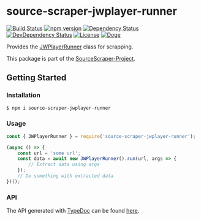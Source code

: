 # source-scraper-jwplayer-runner

[![Build Status](https://travis-ci.org/OpenByteDev/SourceScraper.svg?branch=master)](https://travis-ci.org/OpenByteDev/SourceScraper)
[![npm version](https://badge.fury.io/js/source-scraper-jwplayer-runner.svg)](https://www.npmjs.com/package/source-scraper-jwplayer-runner)
[![Dependency Status](https://david-dm.org/OpenByteDev/SourceScraper/status.svg?path=packages%2Fsource-scraper-jwplayer-runner)](https://david-dm.org/OpenByteDev/SourceScraper?path=packages%2Fsource-scraper-jwplayer-runner)
[![DevDependency Status](https://david-dm.org/OpenByteDev/SourceScraper/dev-status.svg?path=packages%2Fsource-scraper-jwplayer-runner)](https://david-dm.org/OpenByteDev/SourceScraper?path=packages%2Fsource-scraper-jwplayer-runner&type=dev)
[![License](https://img.shields.io/github/license/mashape/apistatus.svg)](https://opensource.org/licenses/MIT)
[![Doge](https://img.shields.io/badge/doge-wow-yellow.svg)]()

Provides the [JWPlayerRunner](https://openbytedev.github.io/SourceScraper/packages/source-scraper-jwplayer-runner/docs/classes/jwplayerrunner.html) class for scrapping.

This package is part of the [SourceScraper-Project](https://github.com/OpenByteDev/SourceScraper).


## Getting Started
### Installation
```bash
$ npm i source-scraper-jwplayer-runner
```


### Usage

```js
const { JWPlayerRunner } = require('source-scraper-jwplayer-runner');

(async () => {
    const url = 'some url';
    const data = await new JWPlayerRunner().run(url, args => {
        // Extract data using args
    });
    // Do something with extracted data
})();
```


### API
The API generated with [TypeDoc](http://typedoc.org/) can be found [here](https://openbytedev.github.io/SourceScraper/packages/source-scraper-jwplayer-runner/docs/).
